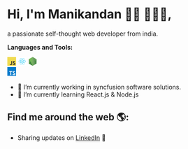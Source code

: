 # Hi, I'm Manikandan 👋🏾 👩🏾‍💻, 
a passionate self-thought web developer from india.

**Languages and Tools:**  

<code><img height="20" src="https://raw.githubusercontent.com/github/explore/80688e429a7d4ef2fca1e82350fe8e3517d3494d/topics/javascript/javascript.png"></code>
<code><img height="20" src="https://raw.githubusercontent.com/github/explore/80688e429a7d4ef2fca1e82350fe8e3517d3494d/topics/react/react.png"></code>
<code><img height="20" src="https://raw.githubusercontent.com/github/explore/80688e429a7d4ef2fca1e82350fe8e3517d3494d/topics/nodejs/nodejs.png"></code>    
<code><img height="20" src="https://raw.githubusercontent.com/github/explore/80688e429a7d4ef2fca1e82350fe8e3517d3494d/topics/typescript/typescript.png"></code>

- 🔭 I’m currently working in syncfusion software solutions.
- 🌱 I’m currently learning React.js & Node.js

## Find me around the web 🌎: 

- Sharing updates on <a href="https://www.linkedin.com/in/manipandian97/">LinkedIn</a> 💼
